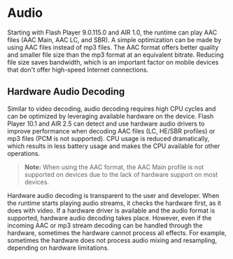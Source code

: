 # Audio

Starting with Flash Player 9.0.115.0 and AIR 1.0, the runtime can play AAC files
(AAC Main, AAC LC, and SBR). A simple optimization can be made by using AAC
files instead of mp3 files. The AAC format offers better quality and smaller
file size than the mp3 format at an equivalent bitrate. Reducing file size saves
bandwidth, which is an important factor on mobile devices that don't offer
high-speed Internet connections.

## Hardware Audio Decoding

Similar to video decoding, audio decoding requires high CPU cycles and can be
optimized by leveraging available hardware on the device. Flash Player 10.1 and
AIR 2.5 can detect and use hardware audio drivers to improve performance when
decoding AAC files (LC, HE/SBR profiles) or mp3 files (PCM is not supported).
CPU usage is reduced dramatically, which results in less battery usage and makes
the CPU available for other operations.

> **Note:** When using the AAC format, the AAC Main profile is not supported on
> devices due to the lack of hardware support on most devices.

Hardware audio decoding is transparent to the user and developer. When the
runtime starts playing audio streams, it checks the hardware first, as it does
with video. If a hardware driver is available and the audio format is supported,
hardware audio decoding takes place. However, even if the incoming AAC or mp3
stream decoding can be handled through the hardware, sometimes the hardware
cannot process all effects. For example, sometimes the hardware does not process
audio mixing and resampling, depending on hardware limitations.
